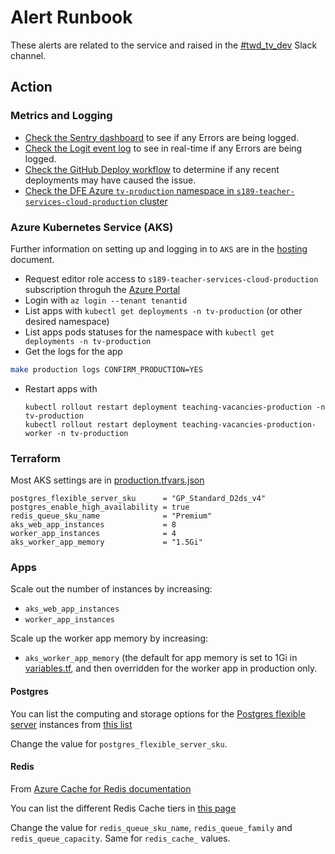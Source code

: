 # Alert Runbook

These alerts are related to the service and raised in the [#twd_tv_dev](https://ukgovernmentdfe.slack.com/archives/CP987RP6J) Slack channel.

## Action

### Metrics and Logging

- [Check the Sentry dashboard](https://sentry.io/organizations/teaching-vacancies/issues) to see if any Errors are being logged.
- [Check the Logit event log](https://dashboard.logit.io) to see in real-time if any Errors are being logged.
- [Check the GitHub Deploy workflow](https://github.com/DFE-Digital/teaching-vacancies/actions?query=workflow%3ADeploy) to determine if any recent deployments may have caused the issue.
- [Check the DFE Azure  `tv-production` namespace in `s189-teacher-services-cloud-production` cluster](https://portal.azure.com/#home)

### Azure Kubernetes Service (AKS)

Further information on setting up and logging in to `AKS` are in the [hosting](../hosting.md) document.

- Request editor role access to `s189-teacher-services-cloud-production` subscription throguh the [Azure Portal](https://portal.azure.com/#home)
- Login with `az login --tenant tenantid`
- List apps with `kubectl get deployments -n tv-production` (or other desired namespace)
- List apps pods statuses for the  namespace with `kubectl get deployments -n tv-production`
- Get the logs for the app
```bash
make production logs CONFIRM_PRODUCTION=YES
```
- Restart apps with
  ```
  kubectl rollout restart deployment teaching-vacancies-production -n tv-production
  kubectl rollout restart deployment teaching-vacancies-production-worker -n tv-production
  ``````


### Terraform

Most AKS settings are in [production.tfvars.json](../terraform/workspace-variables/production.tfvars.json)

```
postgres_flexible_server_sku      = "GP_Standard_D2ds_v4"
postgres_enable_high_availability = true
redis_queue_sku_name              = "Premium"
aks_web_app_instances             = 8
worker_app_instances              = 4
aks_worker_app_memory             = "1.5Gi"
```

### Apps

Scale out the number of instances by increasing:

- `aks_web_app_instances`
- `worker_app_instances`

Scale up the worker app memory by increasing:

- `aks_worker_app_memory` (the default for app memory is set to 1Gi in [variables.tf](../terraform/app/variables.tf), and then overridden for the worker app in production only.

#### Postgres

You can list the computing and storage options for the [Postgres flexible server](https://learn.microsoft.com/en-gb/azure/postgresql/flexible-server/overview) instances from [this list](https://learn.microsoft.com/en-us/azure/postgresql/flexible-server/concepts-compute-storage)

Change the value for `postgres_flexible_server_sku`.

#### Redis

From [Azure Cache for Redis documentation](https://learn.microsoft.com/en-us/azure/azure-cache-for-redis/)

You can list the different Redis Cache tiers in [this page](https://azure.microsoft.com/en-us/pricing/details/cache/)

Change the value for `redis_queue_sku_name`, `redis_queue_family` and `redis_queue_capacity`. Same for `redis_cache_` values.
